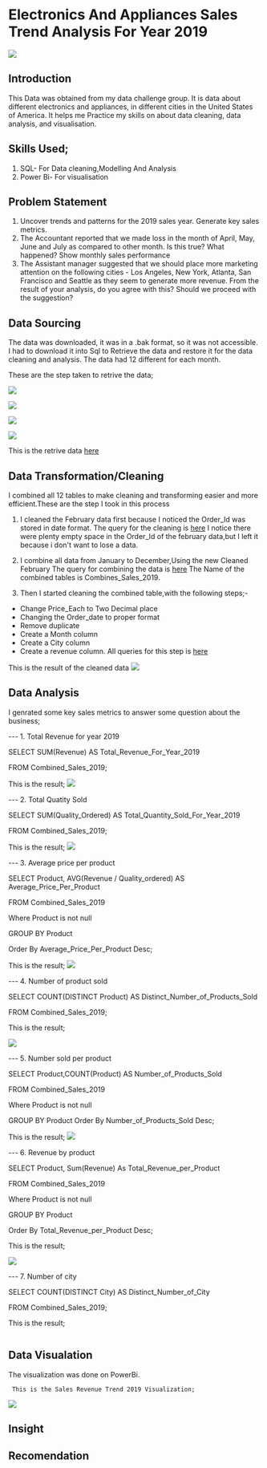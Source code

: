 # Electronics And Appliances Sales Trend Analysis For Year 2019

![](Electronic_image.png)

## Introduction
  This Data was obtained from my data challenge group. It is data about different electronics and appliances, in different cities in the United States of America. It helps me Practice my skills on 
   about data cleaning, data analysis, and visualisation.

##  Skills Used;
1. SQL- For Data cleaning,Modelling And Analysis
2. Power Bi- For visualisation

##  Problem Statement
1. Uncover trends and patterns for the 2019 sales year. Generate key sales metrics.
2. The Accountant reported that we made loss in the month of April, May, June and July as compared to other month. Is this true? What happened? Show monthly sales performance
3. The Assistant manager suggested that we should place more marketing attention on the following cities - Los Angeles, New York, Atlanta, San Francisco and Seattle as they seem to generate more revenue. From the result of your analysis, do you agree with this? Should we proceed with the suggestion? 

## Data Sourcing
   The data was downloaded, it was in a .bak format, so it was not accessible. I had to download it into Sql to Retrieve the data and restore it for the data cleaning and analysis. The data had 12 different for each month.
   
  These are the step taken to retrive the data;
    
   ![](Step_1.png)
   
   ![](Step_2.png)
   
   ![](Step_3.png)
   
   ![](Step_4.png)

  This is the retrive data [here](https://github.com/Olan1ke/Sales_Trend_2019/blob/main/Sales_2019.sql)
   
## Data Transformation/Cleaning
  I combined all 12 tables to make cleaning and transforming easier and more efficient.These are the step I took in this process
  
1. I cleaned the February data first because I noticed the Order_Id was stored in date format. The query for the cleaning is [here](https://github.com/Olan1ke/Sales_Trend_2019/blob/main/Cleaning_Febuary_table.sql)
       I notice there were plenty empty space in the Order_Id of the february data,but I left it because i don't want to lose a data.

2. I combine all data from January to December,Using the new Cleaned February
      The query for combining the data is [here](https://github.com/Olan1ke/Sales_Trend_2019/blob/main/Combining_The_tables.sql)
      The Name of the combined tables is Combines_Sales_2019.

3. Then I started cleaning the combined table,with the following steps;-

-  Change Price_Each to Two Decimal place
-  Changing the Order_date to proper format
-  Remove duplicate
-  Create a Month column
-  Create a City column
-  Create a revenue column.
     All queries for this step is [here](https://github.com/Olan1ke/Sales_Trend_2019/blob/main/cleaning_The_Combined_Table.sql)


This is the result of the cleaned data ![](Result_of_the_cleaned_data.png)

## Data Analysis
 I genrated some key sales metrics to answer some question about the business;

 --- 1. Total Revenue for year 2019

SELECT SUM(Revenue) AS Total_Revenue_For_Year_2019

FROM Combined_Sales_2019;

This is the result;
![](Total_Revenue.png)

--- 2. Total Quatity Sold

SELECT SUM(Quality_Ordered) AS Total_Quantity_Sold_For_Year_2019

FROM Combined_Sales_2019;

This is the result;
![](Quatity_Sold.png)

--- 3. Average price per product

SELECT Product, AVG(Revenue / Quality_ordered) AS Average_Price_Per_Product

FROM  Combined_Sales_2019

Where Product is not null

GROUP BY Product

Order By Average_Price_Per_Product Desc;

This is the result;
![](Average_Price_Per_Product.png)

--- 4. Number of product sold

SELECT COUNT(DISTINCT Product) AS Distinct_Number_of_Products_Sold

FROM Combined_Sales_2019;

This is the result;

![](No_Of_Product_Sold.png)

--- 5. Number sold per product

SELECT Product,COUNT(Product) AS Number_of_Products_Sold

FROM Combined_Sales_2019

Where Product is not null

GROUP BY Product
Order By Number_of_Products_Sold Desc;

This is the result;
![](No_Of_Product_Sold_per_Price.png)

--- 6. Revenue by product

SELECT Product, Sum(Revenue) As Total_Revenue_per_Product

FROM Combined_Sales_2019

Where Product is not null

GROUP BY Product

Order By Total_Revenue_per_Product Desc;

This is the result;

![](Revenue_Per_Product.png)

--- 7. Number of city 

SELECT COUNT(DISTINCT City) AS Distinct_Number_of_City

FROM Combined_Sales_2019;

This is the result;

![]()

## Data Visualation
 The visualization was done on PowerBi.    
    
     This is the Sales Revenue Trend 2019 Visualization; 

  ![](Sales_Revenue_Trend_2019_Analysis.png)

## Insight

## Recomendation

